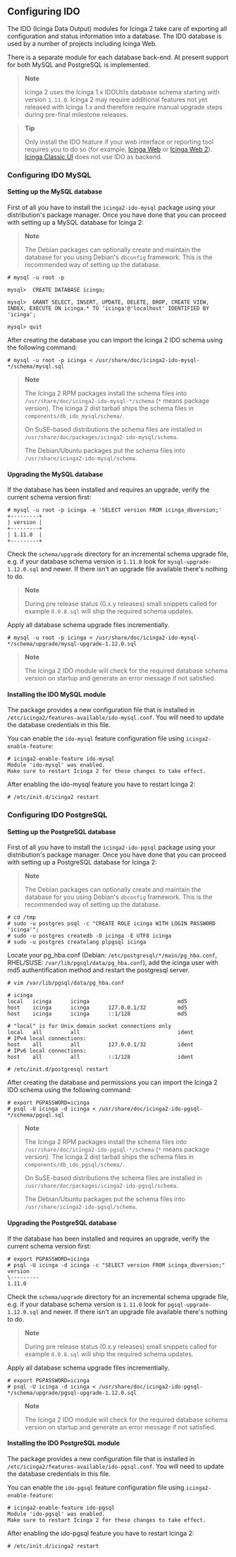 ## <a id="configuring-ido"></a> Configuring IDO

The IDO (Icinga Data Output) modules for Icinga 2 take care of exporting all
configuration and status information into a database. The IDO database is used
by a number of projects including Icinga Web.

There is a separate module for each database back-end. At present support for
both MySQL and PostgreSQL is implemented.

> **Note**
>
> Icinga 2 uses the Icinga 1.x IDOUtils database schema starting with version
> `1.11.0`. Icinga 2 may require additional features not yet released with
> Icinga 1.x and therefore require manual upgrade steps during pre-final
> milestone releases.

> **Tip**
>
> Only install the IDO feature if your web interface or reporting tool requires
> you to do so (for example, [Icinga Web](#setting-up-icinga-web) or [Icinga Web 2](#setting-up-icingaweb2)).
> [Icinga Classic UI](#setting-up-icinga-classic-ui) does not use IDO as backend.

### <a id="configuring-ido-mysql"></a> Configuring IDO MySQL

#### <a id="setting-up-mysql-db"></a> Setting up the MySQL database

First of all you have to install the `icinga2-ido-mysql` package using your
distribution's package manager. Once you have done that you can proceed with
setting up a MySQL database for Icinga 2:

> **Note**
>
> The Debian packages can optionally create and maintain the database for you
> using Debian's `dbconfig` framework. This is the recommended way of setting up
> the database.

    # mysql -u root -p

    mysql>  CREATE DATABASE icinga;

    mysql>  GRANT SELECT, INSERT, UPDATE, DELETE, DROP, CREATE VIEW, INDEX, EXECUTE ON icinga.* TO 'icinga'@'localhost' IDENTIFIED BY 'icinga';

    mysql> quit


After creating the database you can import the Icinga 2 IDO schema using the
following command:

    # mysql -u root -p icinga < /usr/share/doc/icinga2-ido-mysql-*/schema/mysql.sql

> **Note**
>
> The Icinga 2 RPM packages install the schema files into
> `/usr/share/doc/icinga2-ido-mysql-*/schema` (`*` means package version).
> The Icinga 2 dist tarball ships the schema files in `components/db_ido_mysql/schema/`.
>
> On SuSE-based distributions the schema files are installed in
> `/usr/share/doc/packages/icinga2-ido-mysql/schema`.
>
> The Debian/Ubuntu packages put the schema files into
> `/usr/share/icinga2-ido-mysql/schema`.

#### <a id="upgrading-mysql-db"></a> Upgrading the MySQL database

If the database has been installed and requires an upgrade, verify the current
schema version first:

    # mysql -u root -p icinga -e 'SELECT version FROM icinga_dbversion;'
    +---------+
    | version |
    +---------+
    | 1.11.0  |
    +---------+

Check the `schema/upgrade` directory for an incremental schema upgrade file, e.g.
if your database schema version is `1.11.0` look for `mysql-upgrade-1.12.0.sql`
and newer. If there isn't an upgrade file available there's nothing to do.

> **Note**
>
> During pre release status (0.x.y releases) small snippets called for example
> `0.0.8.sql` will ship the required schema updates.

Apply all database schema upgrade files incrementially.

    # mysql -u root -p icinga < /usr/share/doc/icinga2-ido-mysql-*/schema/upgrade/mysql-upgrade-1.12.0.sql

> **Note**
>
> The Icinga 2 IDO module will check for the required database schema version
> on startup and generate an error message if not satisfied.

#### <a id="installing-ido-mysql"></a> Installing the IDO MySQL module

The package provides a new configuration file that is installed in
`/etc/icinga2/features-available/ido-mysql.conf`. You will need to update the
database credentials in this file.

You can enable the `ido-mysql` feature configuration file using `icinga2-enable-feature`:

    # icinga2-enable-feature ido-mysql
    Module 'ido-mysql' was enabled.
    Make sure to restart Icinga 2 for these changes to take effect.

After enabling the ido-mysql feature you have to restart Icinga 2:

    # /etc/init.d/icinga2 restart


### <a id="configuring-ido-postgresql"></a> Configuring IDO PostgreSQL

#### Setting up the PostgreSQL database

First of all you have to install the `icinga2-ido-pgsql` package using your
distribution's package manager. Once you have done that you can proceed with
setting up a PostgreSQL database for Icinga 2:

> **Note**
>
> The Debian packages can optionally create and maintain the database for you
> using Debian's `dbconfig` framework. This is the recommended way of setting up
> the database.

    # cd /tmp
    # sudo -u postgres psql -c "CREATE ROLE icinga WITH LOGIN PASSWORD 'icinga'";
    # sudo -u postgres createdb -O icinga -E UTF8 icinga
    # sudo -u postgres createlang plpgsql icinga

Locate your pg_hba.conf (Debian: `/etc/postgresql/*/main/pg_hba.conf`,
RHEL/SUSE: `/var/lib/pgsql/data/pg_hba.conf`), add the icinga user with md5
authentification method and restart the postgresql server.

    # vim /var/lib/pgsql/data/pg_hba.conf

    # icinga
    local   icinga      icinga                            md5
    host    icinga      icinga      127.0.0.1/32          md5
    host    icinga      icinga      ::1/128               md5

    # "local" is for Unix domain socket connections only
    local   all         all                               ident
    # IPv4 local connections:
    host    all         all         127.0.0.1/32          ident
    # IPv6 local connections:
    host    all         all         ::1/128               ident

    # /etc/init.d/postgresql restart


After creating the database and permissions you can import the Icinga 2 IDO schema
using the following command:

    # export PGPASSWORD=icinga
    # psql -U icinga -d icinga < /usr/share/doc/icinga2-ido-pgsql-*/schema/pgsql.sql

> **Note**
>
> The Icinga 2 RPM packages install the schema files into
> `/usr/share/doc/icinga2-ido-pgsql-*/schema` (`*` means package version).
> The Icinga 2 dist tarball ships the schema files in `components/db_ido_pgsql/schema/`.
>
> On SuSE-based distributions the schema files are installed in
> `/usr/share/doc/packages/icinga2-ido-pgsql/schema`.
>
> The Debian/Ubuntu packages put the schema files into
> `/usr/share/icinga2-ido-pgsql/schema`.


#### <a id="upgrading-postgresql-db"></a> Upgrading the PostgreSQL database

If the database has been installed and requires an upgrade, verify the current
schema version first:

    # export PGPASSWORD=icinga
    # psql -U icinga -d icinga -c "SELECT version FROM icinga_dbversion;"
    version
    \---------
    1.11.0

Check the `schema/upgrade` directory for an incremental schema upgrade file, e.g.
if your database schema version is `1.11.0` look for `pgsql-upgrade-1.12.0.sql`
and newer. If there isn't an upgrade file available there's nothing to do.

> **Note**
>
> During pre release status (0.x.y releases) small snippets called for example
> `0.0.8.sql` will ship the required schema updates.

Apply all database schema upgrade files incrementially.

    # export PGPASSWORD=icinga
    # psql -U icinga -d icinga < /usr/share/doc/icinga2-ido-pgsql-*/schema/upgrade/pgsql-upgrade-1.12.0.sql

> **Note**
>
> The Icinga 2 IDO module will check for the required database schema version
> on startup and generate an error message if not satisfied.


#### <a id="installing-ido-postgresql"></a> Installing the IDO PostgreSQL module

The package provides a new configuration file that is installed in
`/etc/icinga2/features-available/ido-pgsql.conf`. You will need to update the
database credentials in this file.

You can enable the `ido-pgsql` feature configuration file using `icinga2-enable-feature`:

    # icinga2-enable-feature ido-pgsql
    Module 'ido-pgsql' was enabled.
    Make sure to restart Icinga 2 for these changes to take effect.

After enabling the ido-pgsql feature you have to restart Icinga 2:

    # /etc/init.d/icinga2 restart
